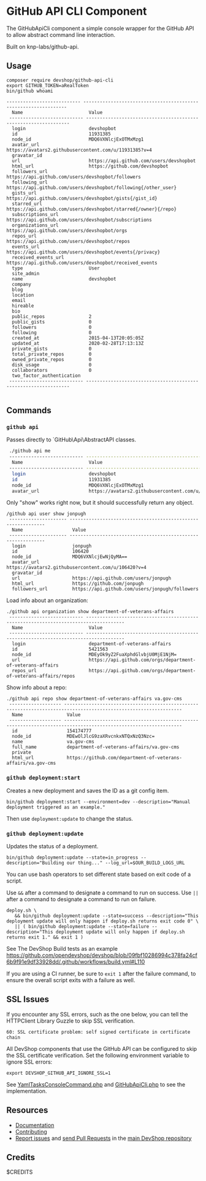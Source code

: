 GitHub API CLI Component
=================

The GitHubApiCli component a simple console wrapper for the GitHub API to allow 
abstract command line interaction.

Built on knp-labs/github-api.

## Usage

```
composer require devshop/github-api-cli
export GITHUB_TOKEN=aRealToken
bin/github whoami

--------------------------- ---------------------------------------------------------------- 
  Name                        Value                                                           
 --------------------------- ---------------------------------------------------------------- 
  login                       devshopbot                                                      
  id                          11931385                                                        
  node_id                     MDQ6VXNlcjExOTMxMzg1                                            
  avatar_url                  https://avatars2.githubusercontent.com/u/11931385?v=4           
  gravatar_id                                                                                 
  url                         https://api.github.com/users/devshopbot                         
  html_url                    https://github.com/devshopbot                                   
  followers_url               https://api.github.com/users/devshopbot/followers               
  following_url               https://api.github.com/users/devshopbot/following{/other_user}  
  gists_url                   https://api.github.com/users/devshopbot/gists{/gist_id}         
  starred_url                 https://api.github.com/users/devshopbot/starred{/owner}{/repo}  
  subscriptions_url           https://api.github.com/users/devshopbot/subscriptions           
  organizations_url           https://api.github.com/users/devshopbot/orgs                    
  repos_url                   https://api.github.com/users/devshopbot/repos                   
  events_url                  https://api.github.com/users/devshopbot/events{/privacy}        
  received_events_url         https://api.github.com/users/devshopbot/received_events         
  type                        User                                                            
  site_admin                                                                                  
  name                        devshopbot                                                      
  company                                                                                     
  blog                                                                                        
  location                                                                                    
  email                                                                                       
  hireable                                                                                    
  bio                                                                                         
  public_repos                2                                                               
  public_gists                0                                                               
  followers                   0                                                               
  following                   0                                                               
  created_at                  2015-04-13T20:05:05Z                                            
  updated_at                  2020-02-28T17:13:13Z                                            
  private_gists               0                                                               
  total_private_repos         0                                                               
  owned_private_repos         0                                                               
  disk_usage                  0                                                               
  collaborators               0                                                               
  two_factor_authentication                                                                   
 --------------------------- ---------------------------------------------------------------- 


```

## Commands

### `github api`

Passes directly to `GitHub\Api\AbstractAPI classes.

```sh
 ./github api me
 --------------------------- ---------------------------------------------------------------- 
  Name                        Value                                                           
 --------------------------- ---------------------------------------------------------------- 
  login                       devshopbot                                                      
  id                          11931385                                                        
  node_id                     MDQ6VXNlcjExOTMxMzg1                                            
  avatar_url                  https://avatars2.githubusercontent.com/u/11931385?v=4       
```

Only "show" works right now, but it should successfully return any object.

```
/github api user show jonpugh
 --------------------- ------------------------------------------------------------- 
  Name                  Value                                                        
 --------------------- ------------------------------------------------------------- 
  login                 jonpugh                                                      
  id                    106420                                                       
  node_id               MDQ6VXNlcjEwNjQyMA==                                         
  avatar_url            https://avatars2.githubusercontent.com/u/106420?v=4          
  gravatar_id                                                                        
  url                   https://api.github.com/users/jonpugh                         
  html_url              https://github.com/jonpugh                                   
  followers_url         https://api.github.com/users/jonpugh/followers               
```

Load info about an organization:

```
./github api organization show department-of-veterans-affairs
 --------------------------- ------------------------------------------------------------------------------------ 
  Name                        Value                                                                               
 --------------------------- ------------------------------------------------------------------------------------ 
  login                       department-of-veterans-affairs                                                      
  id                          5421563                                                                             
  node_id                     MDEyOk9yZ2FuaXphdGlvbjU0MjE1NjM=                                                    
  url                         https://api.github.com/orgs/department-of-veterans-affairs                          
  repos_url                   https://api.github.com/orgs/department-of-veterans-affairs/repos                    
```

Show info about a repo:
```
./github api repo show department-of-veterans-affairs va.gov-cms
 ------------------- ----------------------------------------------------------------------------------------------------------------- 
  Name                Value                                                                                                            
 ------------------- ----------------------------------------------------------------------------------------------------------------- 
  id                  154174777                                                                                                        
  node_id             MDEwOlJlcG9zaXRvcnkxNTQxNzQ3Nzc=                                                                                 
  name                va.gov-cms                                                                                                       
  full_name           department-of-veterans-affairs/va.gov-cms                                                                        
  private                                                                                                                              
  html_url            https://github.com/department-of-veterans-affairs/va.gov-cms                                                     
```

### `github deployment:start`

Creates a new deployment and saves the ID as a git config item.

    bin/github deployment:start --environment=dev --description="Manual deployment triggered as an example."

Then use `deployment:update` to change the status.

### `github deployment:update`

Updates the status of a deployment.

    bin/github deployment:update --state=in_progress --description="Building our thing..." --log_url=$OUR_BUILD_LOGS_URL

You can use bash operators to set different state based on exit code of a script.

Use `&&` after a command to designate a command to run on success.
Use `||` after a command to designate a command to run on failure.

    deploy.sh \
       && bin/github deployment:update --state=success --description="This deployment update will only happen if deploy.sh returns exit code 0" \
       || ( bin/github deployment:update --state=failure --description="This deployment update will only happen if deploy.sh returns exit 1." && exit 1 )

See The DevShop Build tests as an example https://github.com/opendevshop/devshop/blob/09fbf10286994c378fa24cf6b9f91e9df33928dd/.github/workflows/build.yml#L110

If you are using a CI runner, be sure to `exit 1` after the failure command, to
ensure the overall script exits with a failure as well.

## SSL Issues

If you encounter any SSL errors, such as the one below, you can tell the 
HTTPClient Library Guzzle to skip SSL verification.

    60: SSL certificate problem: self signed certificate in certificate chain
    
All DevShop components that use the GitHub API can be configured to skip the SSL
certificate verification. Set the following environment variable to ignore SSL 
errors:

    export DEVSHOP_GITHUB_API_IGNORE_SSL=1

See [YamlTasksConsoleCommand.php](https://github.com/opendevshop/devshop/blob/1.x/src/DevShop/Component/YamlTasks/Command/YamlTasksConsoleCommand.php#L271) and [GitHubApiCli.php](https://github.com/opendevshop/devshop/blob/1.x/src/DevShop/Component/GitHubApiCli/GitHubApiCli.php) to see the 
implementation.

Resources
---------

  * [Documentation](https://github.com/opendevshop/devshop/blob/develop/README.md)
  * [Contributing](https://github.com/opendevshop/devshop/blob/develop/docs/DEVELOPING.md)
  * [Report issues](https://github.com/opendevshop/devshop/issues) and
    [send Pull Requests](https://github.com/opendevshop/devshop/pulls)
    in the [main DevShop repository](https://github.com/opendevshop/devshop)

Credits
-------

$CREDITS 

